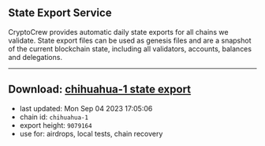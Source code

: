 ## State Export Service
CryptoCrew provides automatic daily state exports for all chains we validate. State export files can be used as genesis files and are a snapshot of the current blockchain state, including all validators, accounts, balances and delegations.

---
**Download: [chihuahua-1 state export](https://dl.ccvalidators.com/SERVICE/chihuahua/chihuahua-1_export_9079164.json)**
---

- last updated: Mon Sep 04 2023 17:05:06
- chain id: `chihuahua-1`
- export height: `9079164`
- use for: airdrops, local tests, chain recovery
